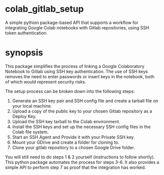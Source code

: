 # colab_gitlab_setup

A simple pythion package-based API that supports a workflow for integrating Google Colab notebooks with
Gitlab repositories, using SSH token authentication.

# synopsis

This package simplifies the process of linking a Google Colaboratory Notebook to Gitlab using SSH key authentication.
The use of SSH keys removes the need to enter passwords or insert keys in the notebook, both of which would represent 
security risks.  

The setup process can be broken down into the following steps:  

1. Generate an SSH key pair and SSH config file and create a tarball file on your local machine.
2. Upload a copy of the public key to your chosen Gitlab repository as a Deploy Key.
3. Upload the SSH key tarball to the Colab environment.
4. Install the SSH keys and set up the necessary SSH config files in the Colab file system.
5. Start an SSH Agent and Provide it with your Private SSH key.
6. Mount your GDrive and create a folder for cloning to.
7. Clone your gitlab repository to a chosen Google Drive folder.


You will still need to do steps 1 & 2 yourself (instructions to follow shortly).
This python package automates the process for steps 3-6.
It also provides a simple API to perform step 7 as proof that the integration has worked.

